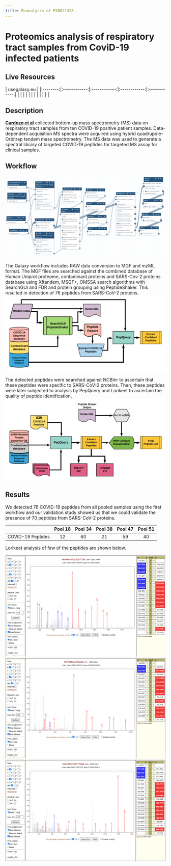 ```yaml
---
title: Reanalysis of PXD021328
---
```


# Proteomics analysis of respiratory tract samples from CoviD-19 infected patients

## Live Resources

| usegalaxy.eu |
|:--------:|:------------:|:------------:|:------------:|:------------:|
| <FlatShield label="Input data for Peptide Search" message="view" href="https://usegalaxy.eu/u/pratikjagtap/h/pxd019119inputcovid19pqlk " alt="Raw data" /> |
| <FlatShield label="Peptide Search workflow" message="run" href="https://usegalaxy.eu/u/pratikjagtap/w/imported-imported-pxd019119-workflow-for-pq-and-lk-08202020" /> |
| <FlatShield label="PXD021328 DBsearch history" message="view" href="https://usegalaxy.eu/u/pratikjagtap/h/pxd021328-outputs-covid10-peptide-search-11222020 " alt="Galaxy history" /> |
| <FlatShield label="Input data for Peptide Validation" message="view" href="https://proteomics.usegalaxy.eu/u/pratikjagtap/h/outputs-pxd021328-covid-19-peptide-validation-11222020" alt="Raw data" /> |
| <FlatShield label="Peptide Validation workflow" message="run" href="https://proteomics.usegalaxy.eu/u/pratikjagtap/w/workflow-for-pxd021328-covid-19-peptide-validation-test" /> |
| <FlatShield label="PXD021328 Validation history" message="view" href="https://proteomics.usegalaxy.eu/u/pratikjagtap/h/outputs-pxd021328-covid-19-peptide-validation-11222020" alt="Galaxy history" /> |

## Description

**[Cardozo et al](https://www.researchsquare.com/article/rs-28883/v1)** collected bottom-up mass spectrometry (MS) data on respiratory tract samples from ten COVID-19 positive patient samples. 
Data-dependent acquisition MS spectra were acquired using hybrid quadrupole-Orbitrap tandem mass spectrometry. The MS data was used to 
generate a spectral library of targeted COVID-19 peptides for targeted MS assay for clinical samples.


## Workflow

![](./img/wf.png)

The Galaxy workflow includes RAW data conversion to MGF and mzML format. The MGF files are searched against the combined database of 
Human Uniprot proteome, contaminant proteins and SARS-Cov-2 proteins database using X!tandem, MSGF+, OMSSA search algorithms with 
SearchGUI and FDR and protein grouping using PeptideShaker. This resulted in detection of 76 peptides from SARS-CoV-2 proteins. 
![](./../img/wfDB.png)

The detected peptides were searched against NCBInr to ascertain that these peptides were specific to SARS-CoV-2 proteins. 
Then, these peptides were later subjected to analysis by PepQuery and Lorikeet to ascertain the quality of peptide identification.
![](./../img/wfVal.png)


## Results

We detected 76 COVID-19 peptides from all pooled samples using the first workflow and our validation study showed us that we could validate the presence of 70 peptides from SARS-CoV-2 proteins. 

|                   | Pool 18 | Pool 34 | Pool 38 |  Pool 47 | Pool 51 |
|-------------------|:-------:|:-------:|:-------:|:--------:|:-------:|
| COVID-19 Peptides |    12   |    60   |    21   |    59    |    40   |


Lorikeet analysis of few of the peptides are shown below.

![](./img/PXD021328_NPA.png)
![](./img/PXD021328_YLG.png)
![](./img/PXD021328_IGM.png)
